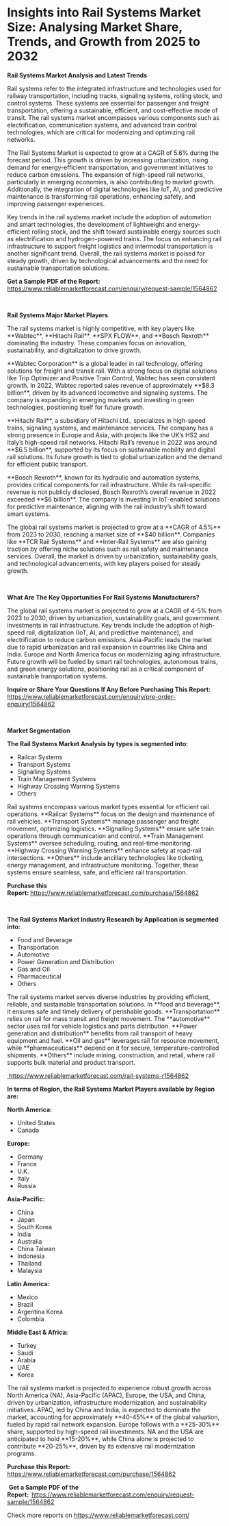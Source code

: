 <p><h1>Insights into Rail Systems Market Size: Analysing Market Share, Trends, and Growth from 2025 to 2032</h1></p><p><strong>Rail Systems Market Analysis and Latest Trends</strong></p>
<p><p>Rail systems refer to the integrated infrastructure and technologies used for railway transportation, including tracks, signaling systems, rolling stock, and control systems. These systems are essential for passenger and freight transportation, offering a sustainable, efficient, and cost-effective mode of transit. The rail systems market encompasses various components such as electrification, communication systems, and advanced train control technologies, which are critical for modernizing and optimizing rail networks.</p><p>The Rail Systems Market is expected to grow at a CAGR of 5.6% during the forecast period. This growth is driven by increasing urbanization, rising demand for energy-efficient transportation, and government initiatives to reduce carbon emissions. The expansion of high-speed rail networks, particularly in emerging economies, is also contributing to market growth. Additionally, the integration of digital technologies like IoT, AI, and predictive maintenance is transforming rail operations, enhancing safety, and improving passenger experiences.</p><p>Key trends in the rail systems market include the adoption of automation and smart technologies, the development of lightweight and energy-efficient rolling stock, and the shift toward sustainable energy sources such as electrification and hydrogen-powered trains. The focus on enhancing rail infrastructure to support freight logistics and intermodal transportation is another significant trend. Overall, the rail systems market is poised for steady growth, driven by technological advancements and the need for sustainable transportation solutions.</p></p>
<p><strong>Get a Sample PDF of the Report:&nbsp;</strong> <a href="https://www.reliablemarketforecast.com/enquiry/request-sample/1564862?utm_campaign=1888&utm_medium=2&utm_source=Github&utm_content=ia&utm_term=23012025&utm_id=rail-systems">https://www.reliablemarketforecast.com/enquiry/request-sample/1564862</a></p>
<p>&nbsp;</p>
<p><strong>Rail Systems Major Market Players</strong></p>
<p><p>The rail systems market is highly competitive, with key players like **Wabtec**, **Hitachi Rail**, **SPX FLOW**, and **Bosch Rexroth** dominating the industry. These companies focus on innovation, sustainability, and digitalization to drive growth.</p><p>**Wabtec Corporation** is a global leader in rail technology, offering solutions for freight and transit rail. With a strong focus on digital solutions like Trip Optimizer and Positive Train Control, Wabtec has seen consistent growth. In 2022, Wabtec reported sales revenue of approximately **$8.3 billion**, driven by its advanced locomotive and signaling systems. The company is expanding in emerging markets and investing in green technologies, positioning itself for future growth.</p><p>**Hitachi Rail**, a subsidiary of Hitachi Ltd., specializes in high-speed trains, signaling systems, and maintenance services. The company has a strong presence in Europe and Asia, with projects like the UK’s HS2 and Italy’s high-speed rail networks. Hitachi Rail’s revenue in 2022 was around **$6.5 billion**, supported by its focus on sustainable mobility and digital rail solutions. Its future growth is tied to global urbanization and the demand for efficient public transport.</p><p>**Bosch Rexroth**, known for its hydraulic and automation systems, provides critical components for rail infrastructure. While its rail-specific revenue is not publicly disclosed, Bosch Rexroth’s overall revenue in 2022 exceeded **$6 billion**. The company is investing in IoT-enabled solutions for predictive maintenance, aligning with the rail industry’s shift toward smart systems.</p><p>The global rail systems market is projected to grow at a **CAGR of 4.5%** from 2023 to 2030, reaching a market size of **$40 billion**. Companies like **TCR Rail Systems** and **Inter-Rail Systems** are also gaining traction by offering niche solutions such as rail safety and maintenance services. Overall, the market is driven by urbanization, sustainability goals, and technological advancements, with key players poised for steady growth.</p></p>
<p>&nbsp;</p>
<p><strong>What Are The Key Opportunities For Rail Systems Manufacturers?</strong></p>
<p><p>The global rail systems market is projected to grow at a CAGR of 4-5% from 2023 to 2030, driven by urbanization, sustainability goals, and government investments in rail infrastructure. Key trends include the adoption of high-speed rail, digitalization (IoT, AI, and predictive maintenance), and electrification to reduce carbon emissions. Asia-Pacific leads the market due to rapid urbanization and rail expansion in countries like China and India. Europe and North America focus on modernizing aging infrastructure. Future growth will be fueled by smart rail technologies, autonomous trains, and green energy solutions, positioning rail as a critical component of sustainable transportation systems.</p></p>
<p><strong>Inquire or Share Your Questions If Any Before Purchasing This Report:</strong> <a href="https://www.reliablemarketforecast.com/enquiry/pre-order-enquiry/1564862?utm_campaign=1888&utm_medium=2&utm_source=Github&utm_content=ia&utm_term=23012025&utm_id=rail-systems">https://www.reliablemarketforecast.com/enquiry/pre-order-enquiry/1564862</a></p>
<p>&nbsp;</p>
<p><strong>Market Segmentation</strong></p>
<p><strong>The Rail Systems Market Analysis by types is segmented into:</strong></p>
<p><ul><li>Railcar Systems</li><li>Transport Systems</li><li>Signalling Systems</li><li>Train Management Systems</li><li>Highway Crossing Warning Systems</li><li>Others</li></ul></p>
<p><p>Rail systems encompass various market types essential for efficient rail operations. **Railcar Systems** focus on the design and maintenance of rail vehicles. **Transport Systems** manage passenger and freight movement, optimizing logistics. **Signalling Systems** ensure safe train operations through communication and control. **Train Management Systems** oversee scheduling, routing, and real-time monitoring. **Highway Crossing Warning Systems** enhance safety at road-rail intersections. **Others** include ancillary technologies like ticketing, energy management, and infrastructure monitoring. Together, these systems ensure seamless, safe, and efficient rail transportation.</p></p>
<p><strong>Purchase this Report:&nbsp;</strong><a href="https://www.reliablemarketforecast.com/purchase/1564862?utm_campaign=1888&utm_medium=2&utm_source=Github&utm_content=ia&utm_term=23012025&utm_id=rail-systems">https://www.reliablemarketforecast.com/purchase/1564862</a></p>
<p>&nbsp;</p>
<p><strong>The Rail Systems Market Industry Research by Application is segmented into:</strong></p>
<p><ul><li>Food and Beverage</li><li>Transportation</li><li>Automotive</li><li>Power Generation and Distribution</li><li>Gas and Oil</li><li>Pharmaceutical</li><li>Others</li></ul></p>
<p><p>The rail systems market serves diverse industries by providing efficient, reliable, and sustainable transportation solutions. In **food and beverage**, it ensures safe and timely delivery of perishable goods. **Transportation** relies on rail for mass transit and freight movement. The **automotive** sector uses rail for vehicle logistics and parts distribution. **Power generation and distribution** benefits from rail transport of heavy equipment and fuel. **Oil and gas** leverages rail for resource movement, while **pharmaceuticals** depend on it for secure, temperature-controlled shipments. **Others** include mining, construction, and retail, where rail supports bulk material and product transport.</p></p>
<p><a href="https://www.reliablemarketforecast.com/rail-systems-r1564862?utm_campaign=1888&utm_medium=2&utm_source=Github&utm_content=ia&utm_term=23012025&utm_id=rail-systems">&nbsp;https://www.reliablemarketforecast.com/rail-systems-r1564862</a></p>
<p><strong>In terms of Region, the Rail Systems Market Players available by Region are:</strong></p>
<p>
    <p> <strong> North America: </strong>
        <ul>
            <li>United States</li>
            <li>Canada</li>
        </ul>
        </p> 
    <p> <strong> Europe: </strong>
        <ul>
            <li>Germany</li>
            <li>France</li>
            <li>U.K.</li>
            <li>Italy</li>
            <li>Russia</li>
        </ul>
        </p> 
    <p> <strong> Asia-Pacific: </strong>
        <ul>
            <li>China</li>
            <li>Japan</li>
            <li>South Korea</li>
            <li>India</li>
            <li>Australia</li>
            <li>China Taiwan</li>
            <li>Indonesia</li>
            <li>Thailand</li>
            <li>Malaysia</li>
        </ul>
        </p> 
    <p> <strong> Latin America: </strong>
        <ul>
            <li>Mexico</li>
            <li>Brazil</li>
            <li>Argentina Korea</li>
            <li>Colombia</li>
        </ul>
        </p> 
    <p> <strong> Middle East & Africa: </strong>
        <ul>
            <li>Turkey</li>
            <li>Saudi</li>
            <li>Arabia</li>
            <li>UAE</li>
            <li>Korea</li>
        </ul>
    </p>
    </p>
<p><p>The rail systems market is projected to experience robust growth across North America (NA), Asia-Pacific (APAC), Europe, the USA, and China, driven by urbanization, infrastructure modernization, and sustainability initiatives. APAC, led by China and India, is expected to dominate the market, accounting for approximately **40-45%** of the global valuation, fueled by rapid rail network expansion. Europe follows with a **25-30%** share, supported by high-speed rail investments. NA and the USA are anticipated to hold **15-20%**, while China alone is projected to contribute **20-25%**, driven by its extensive rail modernization programs.</p></p>
<p><strong>Purchase this Report: </strong><a href="https://www.reliablemarketforecast.com/purchase/1564862?utm_campaign=1888&utm_medium=2&utm_source=Github&utm_content=ia&utm_term=23012025&utm_id=rail-systems">https://www.reliablemarketforecast.com/purchase/1564862</a></p>
<p>&nbsp;<strong>Get a Sample PDF of the Report:&nbsp;&nbsp;</strong><a href="https://www.reliablemarketforecast.com/enquiry/request-sample/1564862?utm_campaign=1888&utm_medium=2&utm_source=Github&utm_content=ia&utm_term=23012025&utm_id=rail-systems">https://www.reliablemarketforecast.com/enquiry/request-sample/1564862</a></p>
<p><strong></strong></p>
<p>Check more reports on <a href="https://www.reliablemarketforecast.com/?utm_campaign=1888&utm_medium=2&utm_source=Github&utm_content=ia&utm_term=23012025&utm_id=rail-systems">https://www.reliablemarketforecast.com/</a></p>